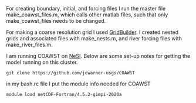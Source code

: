 For creating boundary, initial, and forcing files I run the master file make_coawst_files.m, which calls other matlab files, such that only make_coawst_files needs to be changed.


For making a coarse resolution grid I used [GridBuilder](https://austides.com/downloads/). I created nested grids and associated files with make_nests.m, and river forcing files with make_river_files.m.


I am running COAWST on [NeSI](https://www.nesi.org.nz). Below are some set-up notes for getting the model running on this cluster.

```
git clone https://github.com/jcwarner-usgs/COAWST
```
in my bash.rc file I put the module info needed for COAWST
```
module load netCDF-Fortran/4.5.2-gimpi-2020a
```


